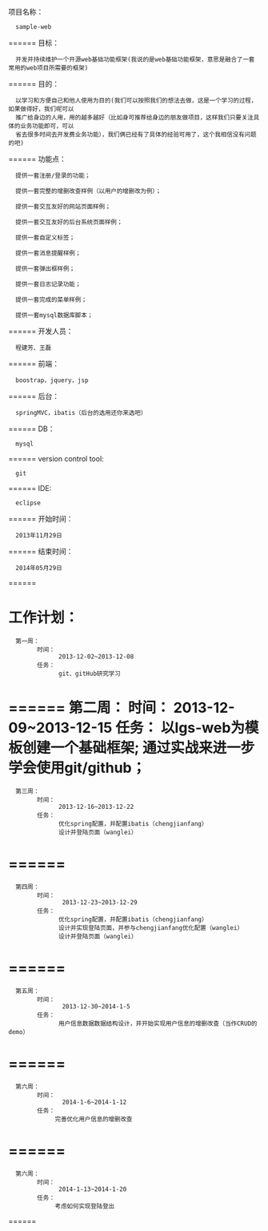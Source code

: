 项目名称：

      sample-web
======
目标：

      开发并持续维护一个开源web基础功能框架(我说的是web基础功能框架，意思是融合了一套常用的web项目所需要的框架)
======
目的：

      以学习和方便自己和他人使用为目的(我们可以按照我们的想法去做，这是一个学习的过程，如果做得好，我们呢可以
      推广给身边的人用，用的越多越好（比如身可推荐给身边的朋友做项目，这样我们只要关注具体的业务功能即可，可以
      省去很多时间去开发费业务功能），我们俩已经有了具体的经验可用了，这个我相信没有问题的吧)
======
功能点：

      提供一套注册/登录的功能；
      
      提供一套完整的增删改查样例（以用户的增删改为例）；
      
      提供一套交互友好的网站页面样例；
      
      提供一套交互友好的后台系统页面样例；
      
      提供一套自定义标签；
      
      提供一套消息提醒样例；
      
      提供一套弹出框样例；
      
      提供一套日志记录功能；
      
      提供一套完成的菜单样例；
      
      提供一套mysql数据库脚本；
======
开发人员：

      程建芳、王磊
======
前端：

      boostrap，jquery，jsp
======
后台：

      springMVC，ibatis（后台的选用还你来选吧）
====== 
DB：

      mysql
====== 
version control tool:

      git
======
IDE:

      eclipse
======
开始时间：

      2013年11月29日
======
结束时间：

      2014年05月29日
======

工作计划：
======
      第一周：
            时间：
                  2013-12-02~2013-12-08
            任务：
                  git、gitHub研究学习
======
      第二周：
            时间：
                  2013-12-09~2013-12-15
            任务：
                  以lgs-web为模板创建一个基础框架;
                  通过实战来进一步学会使用git/github；
======
      第三周：
            时间：
                  2013-12-16~2013-12-22
            任务：
                  优化spring配置，并配置ibatis（chengjianfang）
                  设计并登陆页面（wanglei）
======
======
      第四周：
            时间：
                   2013-12-23~2013-12-29
            任务：
                  优化spring配置，并配置ibatis（chengjianfang）
                  设计并实现登陆页面，并参与chengjianfang优化配置（wanglei）
                  设计并登陆页面（wanglei）
======
======
      第五周：
            时间：
                   2013-12-30~2014-1-5
            任务：
                  用户信息数据数据结构设计，并开始实现用户信息的增删改查（当作CRUD的demo）
======
======
      第六周：
            时间：
                   2014-1-6~2014-1-12
            任务：
                 完善优化用户信息的增删改查
======
======
      第六周：
            时间：
                  2014-1-13~2014-1-20
            任务：
                 考虑如何实现登陆登出
======
